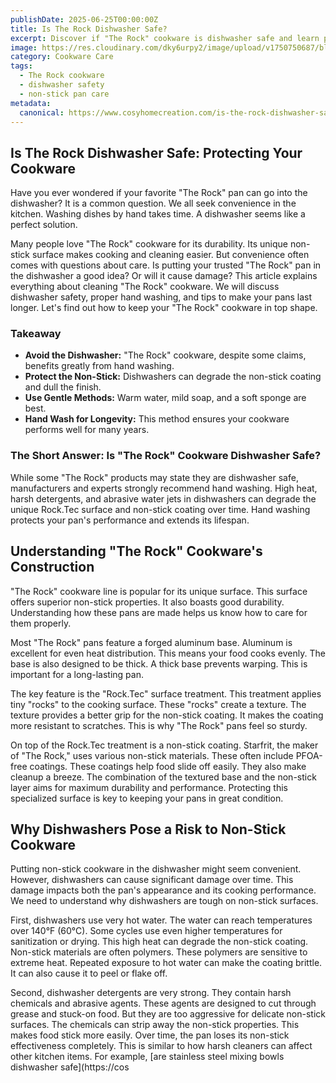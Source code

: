 ```yaml
---
publishDate: 2025-06-25T00:00:00Z
title: Is The Rock Dishwasher Safe?
excerpt: Discover if "The Rock" cookware is dishwasher safe and learn proper cleaning methods to protect its non-stick coating and extend its life.
image: https://res.cloudinary.com/dky6urpy2/image/upload/v1750750687/blog_image_1750750687_gj5e97.webp
category: Cookware Care
tags:
  - The Rock cookware
  - dishwasher safety
  - non-stick pan care
metadata:
  canonical: https://www.cosyhomecreation.com/is-the-rock-dishwasher-safe
---
```


## Is The Rock Dishwasher Safe: Protecting Your Cookware

Have you ever wondered if your favorite "The Rock" pan can go into the dishwasher? It is a common question. We all seek convenience in the kitchen. Washing dishes by hand takes time. A dishwasher seems like a perfect solution.

Many people love "The Rock" cookware for its durability. Its unique non-stick surface makes cooking and cleaning easier. But convenience often comes with questions about care. Is putting your trusted "The Rock" pan in the dishwasher a good idea? Or will it cause damage? This article explains everything about cleaning "The Rock" cookware. We will discuss dishwasher safety, proper hand washing, and tips to make your pans last longer. Let's find out how to keep your "The Rock" cookware in top shape.

### Takeaway

*   **Avoid the Dishwasher:** "The Rock" cookware, despite some claims, benefits greatly from hand washing.
*   **Protect the Non-Stick:** Dishwashers can degrade the non-stick coating and dull the finish.
*   **Use Gentle Methods:** Warm water, mild soap, and a soft sponge are best.
*   **Hand Wash for Longevity:** This method ensures your cookware performs well for many years.

### The Short Answer: Is "The Rock" Cookware Dishwasher Safe?

While some "The Rock" products may state they are dishwasher safe, manufacturers and experts strongly recommend hand washing. High heat, harsh detergents, and abrasive water jets in dishwashers can degrade the unique Rock.Tec surface and non-stick coating over time. Hand washing protects your pan's performance and extends its lifespan.

## Understanding "The Rock" Cookware's Construction

"The Rock" cookware line is popular for its unique surface. This surface offers superior non-stick properties. It also boasts good durability. Understanding how these pans are made helps us know how to care for them properly.

Most "The Rock" pans feature a forged aluminum base. Aluminum is excellent for even heat distribution. This means your food cooks evenly. The base is also designed to be thick. A thick base prevents warping. This is important for a long-lasting pan.

The key feature is the "Rock.Tec" surface treatment. This treatment applies tiny "rocks" to the cooking surface. These "rocks" create a texture. The texture provides a better grip for the non-stick coating. It makes the coating more resistant to scratches. This is why "The Rock" pans feel so sturdy.

On top of the Rock.Tec treatment is a non-stick coating. Starfrit, the maker of "The Rock," uses various non-stick materials. These often include PFOA-free coatings. These coatings help food slide off easily. They also make cleanup a breeze. The combination of the textured base and the non-stick layer aims for maximum durability and performance. Protecting this specialized surface is key to keeping your pans in great condition.

## Why Dishwashers Pose a Risk to Non-Stick Cookware

Putting non-stick cookware in the dishwasher might seem convenient. However, dishwashers can cause significant damage over time. This damage impacts both the pan's appearance and its cooking performance. We need to understand why dishwashers are tough on non-stick surfaces.

First, dishwashers use very hot water. The water can reach temperatures over 140°F (60°C). Some cycles use even higher temperatures for sanitization or drying. This high heat can degrade the non-stick coating. Non-stick materials are often polymers. These polymers are sensitive to extreme heat. Repeated exposure to hot water can make the coating brittle. It can also cause it to peel or flake off.

Second, dishwasher detergents are very strong. They contain harsh chemicals and abrasive agents. These agents are designed to cut through grease and stuck-on food. But they are too aggressive for delicate non-stick surfaces. The chemicals can strip away the non-stick properties. This makes food stick more easily. Over time, the pan loses its non-stick effectiveness completely. This is similar to how harsh cleaners can affect other kitchen items. For example, [are stainless steel mixing bowls dishwasher safe](https://cos